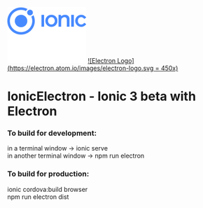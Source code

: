 
[![Ionic Logo](ionic-logo.png)](https://ionicframework.com)
[![Electron Logo](https://electron.atom.io/images/electron-logo.svg = 450x)](https://electron.atom.io/)

# IonicElectron - Ionic 3 beta with Electron

### To build for development: <br />
  in a terminal window -> ionic serve <br />
  in another terminal window -> npm run electron

### To build for production: <br />
  ionic cordova:build browser <br />
  npm run electron dist

